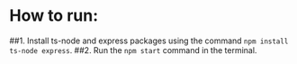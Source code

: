 # How to run:

##1. Install ts-node and express packages using the command `npm install ts-node express`.
##2. Run the `npm start` command in the terminal.
